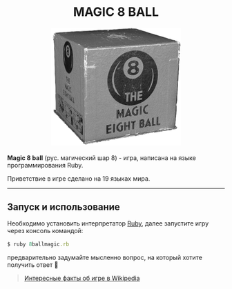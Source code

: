 <h1 align="center">
  MAGIC 8 BALL
</h1>
<h4 align="center">
  <img alt="magic ball" src="src/old_box.png" width="300"/>
</h4>

**Magic 8 ball** (рус. магический шар 8) - игра, написана на языке программирования Ruby.

Приветствие в игре сделано на 19 языках мира.

---

## Запуск и использование

Необходимо установить интерпретатор [Ruby](https://www.ruby-lang.org/en/downloads/), далее запустите игру через консоль командой: 

```ruby 
$ ruby 8ballmagic.rb 
```

предварительно задумайте мысленно вопрос, на который хотите получить ответ :red_car:

>   [Интересные факты об игре в Wikipedia](https://ru.wikipedia.org/wiki/Magic_8_ball)
